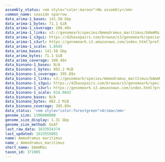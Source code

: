 ```yaml
---
assembly_status: <em style="color:maroon">No assembly</em>
common_name: seaside sparrow
data_arima-1_bases: 141.58 Gbp
data_arima-1_bytes: 71.1 GiB
data_arima-1_coverage: 108.40x
data_arima-1_links: s3://genomeark/species/Ammodramus_maritimus/bAmmMai1/genomic_data/arima/<br>
data_arima-1_s3gui: https://42basepairs.com/browse/s3/genomeark/species/Ammodramus_maritimus/bAmmMai1/genomic_data/arima/
data_arima-1_s3url: https://genomeark.s3.amazonaws.com/index.html?prefix=species/Ammodramus_maritimus/bAmmMai1/genomic_data/arima/
data_arima-1_scale: 1.8545
data_arima_bases: 141.58 Gbp
data_arima_bytes: 71.1 GiB
data_arima_coverage: 108.40x
data_bionano-1_bases: N/A
data_bionano-1_bytes: 802.2 MiB
data_bionano-1_coverage: 395.89x
data_bionano-1_links: s3://genomeark/species/Ammodramus_maritimus/bAmmMai1/genomic_data/bionano/<br>
data_bionano-1_s3gui: https://42basepairs.com/browse/s3/genomeark/species/Ammodramus_maritimus/bAmmMai1/genomic_data/bionano/
data_bionano-1_s3url: https://genomeark.s3.amazonaws.com/index.html?prefix=species/Ammodramus_maritimus/bAmmMai1/genomic_data/bionano/
data_bionano-1_scale: 614.6642
data_bionano_bases: N/A
data_bionano_bytes: 802.2 MiB
data_bionano_coverage: 395.89x
data_status: '<em style="color:forestgreen">Arima</em>'
genome_size: 1306000000
genome_size_display: 1.31 Gbp
genome_size_method: GoAT
last_raw_data: 1633554374
last_updated: 1633555001
name: Ammodramus maritimus
name_: Ammodramus_maritimus
short_name: bAmmMai
taxon_id: 371905
---
```

